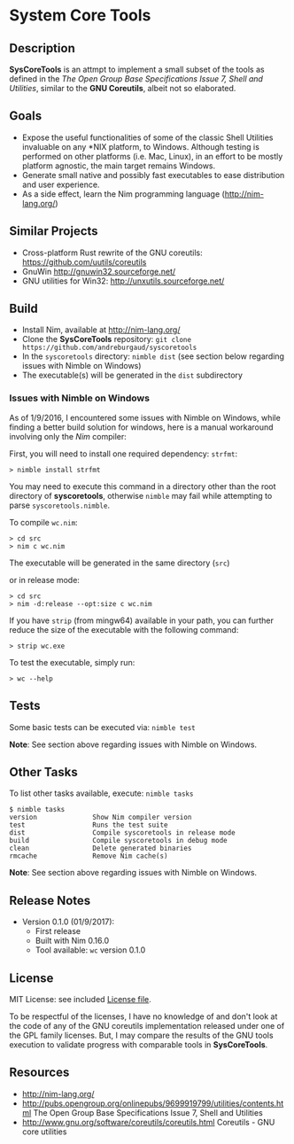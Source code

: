 # System Core Tools

## Description

**SysCoreTools** is an attmpt to implement a small subset of the tools as defined in the *The Open Group Base Specifications Issue 7, Shell and Utilities*, similar to the **GNU Coreutils**, albeit not so elaborated.

## Goals

* Expose the useful functionalities of some of the classic Shell Utilities invaluable on any *NIX platform, to Windows. Although testing is performed on other platforms (i.e. Mac, Linux), in an effort to be mostly platform agnostic, the main target remains Windows.
* Generate small native and possibly fast executables to ease distribution and user experience.
* As a side effect, learn the Nim programming language (http://nim-lang.org/)

## Similar Projects

* Cross-platform Rust rewrite of the GNU coreutils: https://github.com/uutils/coreutils
* GnuWin http://gnuwin32.sourceforge.net/
* GNU utilities for Win32: http://unxutils.sourceforge.net/

## Build

* Install Nim, available at http://nim-lang.org/
* Clone the **SysCoreTools** repository: `git clone https://github.com/andreburgaud/syscoretools`
* In the `syscoretools` directory: `nimble dist` (see section below regarding issues with Nimble on Windows)
* The executable(s) will be generated in the `dist` subdirectory

### Issues with Nimble on Windows

As of 1/9/2016, I encountered some issues with Nimble on Windows, while finding a better build solution for windows, here is a manual workaround involving only the *Nim* compiler:

First, you will need to install one required dependency: `strfmt`:

```
> nimble install strfmt
```

You may need to execute this command in a directory other than the root directory of **syscoretools**, otherwise `nimble` may fail while attempting to parse `syscoretools.nimble`.

To compile `wc.nim`:

```
> cd src
> nim c wc.nim
```

The executable will be generated in the same directory (`src`)

or in release mode:

```
> cd src
> nim -d:release --opt:size c wc.nim
```

If you have `strip` (from mingw64) available in your path, you can further reduce the size of the executable with the following command:

```
> strip wc.exe
```

To test the executable, simply run:

```
> wc --help
```

## Tests

Some basic tests can be executed via: `nimble test`

**Note**: See section above regarding issues with Nimble on Windows.

## Other Tasks

To list other tasks available, execute: `nimble tasks`

```
$ nimble tasks
version              Show Nim compiler version
test                 Runs the test suite
dist                 Compile syscoretools in release mode
build                Compile syscoretools in debug mode
clean                Delete generated binaries
rmcache              Remove Nim cache(s)
```

**Note**: See section above regarding issues with Nimble on Windows.

## Release Notes

* Version 0.1.0 (01/9/2017):
  * First release
  * Built with Nim 0.16.0
  * Tool available: `wc` version 0.1.0

## License

MIT License: see included [License file](LICENSE.md).

To be respectful of the licenses, I have no knowledge of and don't look at the code of any of the GNU coreutils implementation released under one of the GPL family licenses. But, I may compare the results of the GNU tools execution to validate progress with comparable tools in **SysCoreTools**.

## Resources

* http://nim-lang.org/
* http://pubs.opengroup.org/onlinepubs/9699919799/utilities/contents.html The Open Group Base Specifications Issue 7, Shell and Utilities
* http://www.gnu.org/software/coreutils/coreutils.html Coreutils - GNU core utilities
